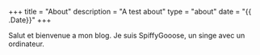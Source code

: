 +++
title = "About"
description = "A test about"
type = "about"
date = "{{ .Date}}"
+++
 
Salut et bienvenue a mon blog. Je suis SpiffyGooose, un singe avec un ordinateur.
